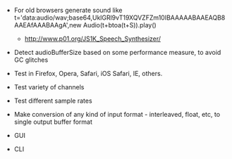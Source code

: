* For old browsers generate sound like t='data:audio/wav;base64,UklGRl9vT19XQVZFZm10IBAAAAABAAEAQB8AAEAfAAABAAgA',new Audio(t+btoa(t+S)).play()
	* http://www.p01.org/JS1K_Speech_Synthesizer/

* Detect audioBufferSize based on some performance measure, to avoid GC glitches
* Test in Firefox, Opera, Safari, iOS Safari, IE, others.

* Test variety of channels
* Test different sample rates
* Make conversion of any kind of input format - interleaved, float, etc, to single output buffer format

* GUI
* CLI